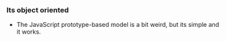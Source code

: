 ### Its object oriented

* The JavaScript prototype-based model is a bit weird, but its simple and it works.
